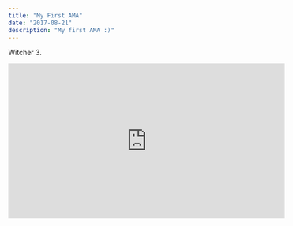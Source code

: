 ```yaml
---
title: "My First AMA"
date: "2017-08-21"
description: "My first AMA :)"
---
```


Witcher 3.

<iframe width="560" height="315" src="https://www.youtube.com/embed/c0i88t0Kacs" title="YouTube video player" frameborder="0" allow="accelerometer; autoplay; clipboard-write; encrypted-media; gyroscope; picture-in-picture; web-share" allowfullscreen></iframe>
